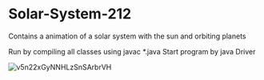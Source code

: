 # Solar-System-212

Contains a animation of a solar system with the sun and orbiting planets

Run by compiling all classes using javac *.java
Start program by java Driver

![v5n22xGyNNHLzSnSArbrVH](https://user-images.githubusercontent.com/60651558/174161237-a6fba011-f18a-4ffa-882d-f72fbcadf97e.jpg)

